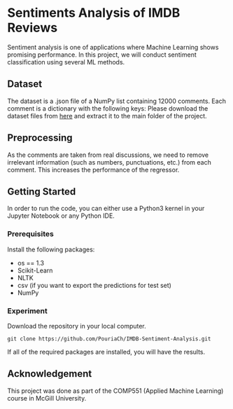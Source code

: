 # Sentiments Analysis of IMDB Reviews

Sentiment analysis is one of applications where Machine Learning shows promising performance. In this project, we will conduct sentiment classification using several ML methods. <br>


## Dataset
The dataset is a .json file of a NumPy list containing 12000 comments. Each comment is a dictionary with the following keys:
Please download the dataset files from [here](https://drive.google.com/open?id=1kiRwts8yhw4E-MM82_VcIRkRhlXsBnWG) and extract it to the main folder of the project.
## Preprocessing
As the comments are taken from real discussions, we need to remove irrelevant information (such as numbers, punctuations, etc.) 
from each comment. This increases the performance of the regressor.
## Getting Started
In order to run the code, you can either use a Python3 kernel in your Jupyter Notebook or any Python IDE. 
### Prerequisites
Install the following packages: 
* os == 1.3
* Scikit-Learn
* NLTK
* csv (if you want to export the predictions for test set)
* NumPy
### Experiment
Download the repository in your local computer. 
```
git clone https://github.com/PouriaCh/IMDB-Sentiment-Analysis.git
```
If all of the required packages are installed, you will have the results. 
## Acknowledgement
This project was done as part of the COMP551 (Applied Machine Learning) course in McGill University.
